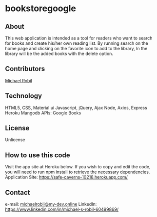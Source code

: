 # bookstoregoogle

## About
This web application is intended as a tool for readers who want to search for books and create his/her own reading list.
By running search on the home page and clicking on the favorite icon to add to the library, In the library will be the added books with the delete option. 

## Contributors
[Michael Robil](https://github.com/michaelrobil)

## Technology
HTML5, CSS, Material ui
Javascript, jQuery, Ajax
Node, Axios, Express
Heroku
Mangodb
APIs: Google Books

## License
Unlicense

## How to use this code
Visit the app site at Heroku below. If you wish to copy and edit the code, you will need to run npm install to retrieve the necessary dependencies.
Application Site: https://safe-caverns-10218.herokuapp.com/

## Contact

e-mail: michaelrobil@my-dev.online
LinkedIn: https://www.linkedin.com/in/michael-s-robil-60499869/

